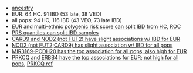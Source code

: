 * [ancestry](plots/hapmap_mds_nogroup.png)
* EUR: 64 HC. 91 IBD (53 late, 38 VEO)
* all pops: 94 HC, 116 IBD (43 VEO, 73 late IBD)
* [EUR and multi-ethnic polygenic risk score can split IBD from HC](tables/prs.tpop.md), [ROC](https://github.com/samesense/ibd-gwas/blob/master/writeup/plots/all.tpop.prs.roc.png)
* [PRS quantiles can split IBD samples](plots/ibd_all.tpop.prs.quantiles.png)
* [CARD9 and NOD2 (not FUT2) have slight associations w/ IBD for EUR](tables/adult.all.eur.assoc.csv)
* [NOD2 (not FUT2;CARD9) has slight association w/ IBD for all pops](tables/adult.all.tpop.assoc.csv)
* [MIR3169-PCDH20 has the top association for all pops; also high for EUR](tables/ped.all.tpop.assoc.csv)
* [PRKCQ and ERBB4 have the top associations for EUR; not high for all pops](tables/ped.all.eur.assoc.csv), [PRKCQ ref](https://www.ncbi.nlm.nih.gov/pmc/articles/PMC4848113/)
